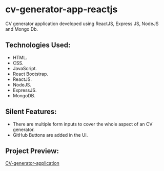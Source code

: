 # cv-generator-app-reactjs

CV generator application developed using ReactJS, Express JS,  NodeJS and Mongo Db.

## Technologies Used:

* HTML.
* CSS.
* JavaScript.
* React Bootstrap.
* ReactJS.
* NodeJS.
* ExpressJS.
* MongoDB.

## Silent Features:

* There are multiple form inputs to cover the whole aspect of an CV generator.
* GitHub Buttons are added in the UI.

## Project Preview:

[CV-generator-application](https://cv-generator-a6333.web.app/)
